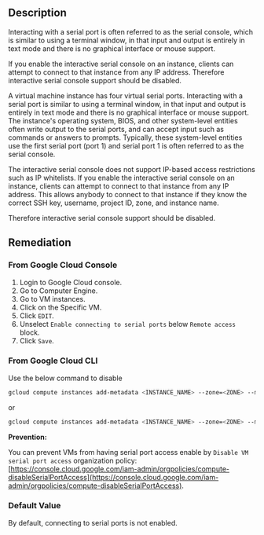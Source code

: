 ## Description

Interacting with a serial port is often referred to as the serial console, which is similar to using a terminal window, in that input and output is entirely in text mode and there is no graphical interface or mouse support.

If you enable the interactive serial console on an instance, clients can attempt to connect to that instance from any IP address. Therefore interactive serial console support should be disabled.

A virtual machine instance has four virtual serial ports. Interacting with a serial port is similar to using a terminal window, in that input and output is entirely in text mode and there is no graphical interface or mouse support. The instance's operating system, BIOS, and other system-level entities often write output to the serial ports, and can accept input such as commands or answers to prompts. Typically, these system-level entities use the first serial port (port 1) and serial port 1 is often referred to as the serial console.

The interactive serial console does not support IP-based access restrictions such as IP whitelists. If you enable the interactive serial console on an instance, clients can attempt to connect to that instance from any IP address. This allows anybody to connect to that instance if they know the correct SSH key, username, project ID, zone, and instance name.

Therefore interactive serial console support should be disabled.

## Remediation

### From Google Cloud Console

1. Login to Google Cloud console.
2. Go to Computer Engine.
3. Go to VM instances.
4. Click on the Specific VM.
5. Click `EDIT`.
6. Unselect `Enable connecting to serial ports` below `Remote access` block.
7. Click `Save`.

### From Google Cloud CLI

Use the below command to disable

```bash
gcloud compute instances add-metadata <INSTANCE_NAME> --zone=<ZONE> --metadata=serial-port-enable=false
```

or

```bash
gcloud compute instances add-metadata <INSTANCE_NAME> --zone=<ZONE> --metadata=serial-port-enable=0
```

**Prevention:**

You can prevent VMs from having serial port access enable by `Disable VM serial port access` organization policy:
[https://console.cloud.google.com/iam-admin/orgpolicies/compute-disableSerialPortAccess](https://console.cloud.google.com/iam-admin/orgpolicies/compute-disableSerialPortAccess).

### Default Value

By default, connecting to serial ports is not enabled.
